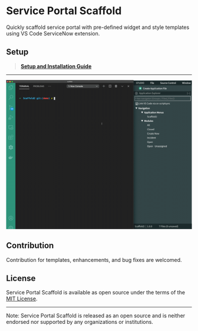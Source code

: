 # Service Portal Scaffold
Quickly scaffold service portal with pre-defined widget and style templates using VS Code ServiceNow extension.

## Setup
> __[Setup and Installation Guide](https://asc2683.github.io/sn-scaffold-doc/docs/setup)__

***
![](sp-scaffold.gif)

## Contribution
Contribution for templates, enhancements, and bug fixes are welcomed.

## License
Service Portal Scaffold is available as open source under the terms of the [MIT License](http://opensource.org/licenses/MIT).

***
Note: Service Portal Scaffold is released as an open source and is neither endorsed nor supported by any organizations or institutions.
